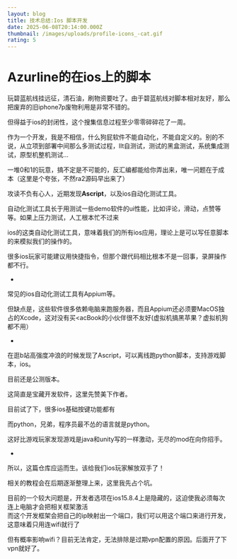 ```yaml
---
layout: blog
title: 技术总结:Ios 脚本开发
date: 2025-06-08T20:14:00.000Z
thumbnail: /images/uploads/profile-icons_-cat.gif
rating: 5
---
```




# Azurline的在ios上的脚本



玩碧蓝航线挂远征，清石油，刷物资要吐了。由于碧蓝航线对脚本相对友好，那么把废弃的旧iphone7p废物利用是非常不错的。

但得益于ios的封闭性，这个搜集信息过程至少零零碎碎花了一周。

作为一个开发，我是不相信，什么狗屁软件不能自动化，不能自定义的。别的不说，从立项到部署中间那么多测试过程，llt自测试，测试的黑盒测试，系统集成测试，原型机整机测试...

一堆0和1的玩意，搞不定是不可能的，反汇编都能给你弄出来，唯一问题在于成本（这里是个夸张，不然ra2源码早出来了）

攻读不负有心人，近期发现**Ascript**，以及ios自动化测试工具。

自动化测试工具长于用测试一些demo软件的ui性能，比如评论，滑动，点赞等等。如果上压力测试，人工根本忙不过来

ios的这类自动化测试工具，意味着我们的所有ios应用，理论上是可以写任意脚本的来模拟我们的操作的。

很多ios玩家可能建议用快捷指令，但那个跟代码相比根本不是一回事，录屏操作都不行。

*

常见的ios自动化测试工具有Appium等。

但缺点是，这些软件很多依赖电脑来跑服务器，而且Appium还必须要MacOS独占的Xcode，这对没有买<acBook的小伙伴很不友好(虚拟机搞黑苹果？虚拟机狗都不用）

*

在逛b站高强度冲浪的时候发现了Ascript，可以离线跑python脚本，支持游戏脚本，ios。

目前还是公测版本。

这简直是宝藏开发软件，这里先赞美下作者。

目前试了下，很多ios基础按键功能都有

而python，兄弟，程序员最不怂的语言就是python。

这好比游戏玩家发现游戏是java和unity写的一样激动，无尽的mod在向你招手。

*

所以，这篇仓库应运而生。该给我们ios玩家解放双手了！



相关的教程会在后期逐渐整理上来，这里我先占个坑。

目前的一个较大问题是，开发者选项在ios15.8.4上是隐藏的，这迫使我必须每次连上电脑才会把相关框架激活\
而这个开发框架会把自己的ip映射出一个端口，我们可以用这个端口来进行开发，这意味着只用连wifi就行了

但有概率影响wifi？目前无法肯定，无法排除是过期vpn配置的原因。后面开了下vpn就好了。

[](https://github.com/Peiry1/Azurline_script_ios/blob/main/README.md#azurline_script_ios)
